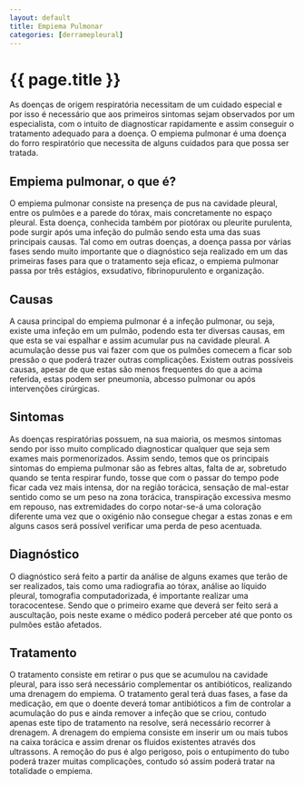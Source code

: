 ```yaml
---
layout: default
title: Empiema Pulmonar
categories: [derramepleural]
---
```


# {{ page.title }}

As doenças de origem respiratória necessitam de um cuidado especial e por isso é necessário que aos primeiros sintomas sejam observados por um especialista, com o intuito de diagnosticar rapidamente e assim conseguir o tratamento adequado para a doença. O empiema pulmonar é uma doença do forro respiratório que necessita de alguns cuidados para que possa ser tratada.

## Empiema pulmonar, o que é?

O empiema pulmonar consiste na presença de pus na cavidade pleural, entre os pulmões e a parede do tórax, mais concretamente no espaço pleural. Esta doença, conhecida também por piotórax ou pleurite purulenta, pode surgir após uma infeção do pulmão sendo esta uma das suas principais causas. Tal como em outras doenças, a doença passa por várias fases sendo muito importante que o diagnóstico seja realizado em um das primeiras fases para que o tratamento seja eficaz, o empiema pulmonar passa por três estágios, exsudativo, fibrinopurulento e organização.

## Causas

A causa principal do empiema pulmonar é a infeção pulmonar, ou seja, existe uma infeção em um pulmão, podendo esta ter diversas causas, em que esta se vai espalhar e assim acumular pus na cavidade pleural. A acumulação desse pus vai fazer com que os pulmões comecem a ficar sob pressão o que poderá trazer outras complicações. Existem outras possíveis causas, apesar de que estas são menos frequentes do que a acima referida, estas podem ser pneumonia, abcesso pulmonar ou após intervenções cirúrgicas.

## Sintomas

As doenças respiratórias possuem, na sua maioria, os mesmos sintomas sendo por isso muito complicado diagnosticar qualquer que seja sem exames mais pormenorizados. Assim sendo, temos que os principais sintomas do empiema pulmonar são as febres altas, falta de ar, sobretudo quando se tenta respirar fundo, tosse que com o passar do tempo pode ficar cada vez mais intensa, dor na região torácica, sensação de mal-estar sentido como se um peso na zona torácica, transpiração excessiva mesmo em repouso, nas extremidades do corpo notar-se-á uma coloração diferente uma vez que o oxigénio não consegue chegar a estas zonas e em alguns casos será possível verificar uma perda de peso acentuada.

## Diagnóstico

O diagnóstico será feito a partir da análise de alguns exames que terão de ser realizados, tais como uma radiografia ao tórax, análise ao líquido pleural, tomografia computadorizada, é importante realizar uma toracocentese. Sendo que o primeiro exame que deverá ser feito será a auscultação, pois neste exame o médico poderá perceber até que ponto os pulmões estão afetados.

## Tratamento

O tratamento consiste em retirar o pus que se acumulou na cavidade pleural, para isso será necessário complementar os antibióticos, realizando uma drenagem do empiema. O tratamento geral terá duas fases, a fase da medicação, em que o doente deverá tomar antibióticos a fim de controlar a acumulação do pus e ainda remover a infeção que se criou, contudo apenas este tipo de tratamento na resolve, será necessário recorrer à drenagem. A drenagem do empiema consiste em inserir um ou mais tubos na caixa torácica e assim drenar os fluidos existentes através dos ultrassons. A remoção do pus é algo perigoso, pois o entupimento do tubo poderá trazer muitas complicações, contudo só assim poderá tratar na totalidade o empiema.
